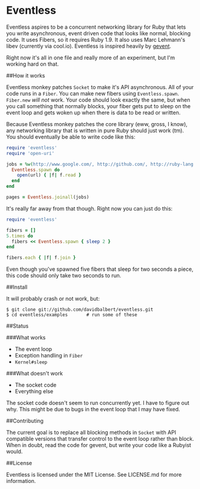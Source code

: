 Eventless
=========

Eventless aspires to be a concurrent networking library for Ruby that lets you write asynchronous, event driven code that looks like normal, blocking code. It uses Fibers, so it requires Ruby 1.9. It also uses Marc Lehmann's libev (currently via cool.io). Eventless is inspired heavily by [gevent](http://gevent.org).

Right now it's all in one file and really more of an experiment, but I'm working hard on that.

##How it works

Eventless monkey patches `Socket` to make it's API asynchronous. All of your code runs in a `Fiber`. You can make new fibers using `Eventless.spawn`. `Fiber.new` _will not_ work. Your code should look exactly the same, but when you call something that normally blocks, your fiber gets put to sleep on the event loop and gets woken up when there is data to be read or written.

Because Eventless monkey patches the core library (eww, gross, I know), any networking library that is written in pure Ruby should just work (tm). You should eventually be able to write code like this:

```ruby
require 'eventless'
require 'open-uri'

jobs = %w(http://www.google.com/, http://github.com/, http://ruby-lang.org/).map do |url|
  Eventless.spawn do
    open(url) { |f| f.read }
  end
end

pages = Eventless.joinall(jobs)
```

It's really far away from that though. Right now you can just do this:

```ruby
require 'eventless'

fibers = []
5.times do
  fibers << Eventless.spawn { sleep 2 }
end

fibers.each { |f| f.join }
```

Even though you've spawned five fibers that sleep for two seconds a piece, this code should only take two seconds to run.

##Install

It will probably crash or not work, but:

    $ git clone git://github.com/davidbalbert/eventless.git
    $ cd eventless/examples       # run some of these

##Status

###What works
- The event loop
- Exception handling in `Fiber`
- `Kernel#sleep`

###What doesn't work
- The socket code
- Everything else

The socket code doesn't seem to run concurrently yet. I have to figure out why. This might be due to bugs in the event loop that I may have fixed.

##Contributing

The current goal is to replace all blocking methods in `Socket` with API compatible versions that transfer control to the event loop rather than block. When in doubt, read the code for gevent, but write your code like a Rubyist would.

##License

Eventless is licensed under the MIT License. See LICENSE.md for more information.
